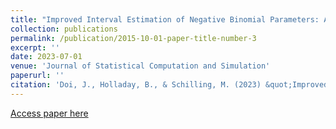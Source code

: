 ```yaml
---
title: "Improved Interval Estimation of Negative Binomial Parameters: A Coverage Probability Approach"
collection: publications
permalink: /publication/2015-10-01-paper-title-number-3
excerpt: ''
date: 2023-07-01
venue: 'Journal of Statistical Computation and Simulation'
paperurl: ''
citation: 'Doi, J., Holladay, B., & Schilling, M. (2023) &quot;Improved Interval Estimation of Negative Binomial Parameters: A Coverage Probability Approach,&quot; <i>Journal of Statistical Computation and Simulation</i>, DOI: 10.1080/00949655.2023.2235046'
---
```

[Access paper here](https://www.tandfonline.com/doi/full/10.1080/00949655.2023.2235046)
